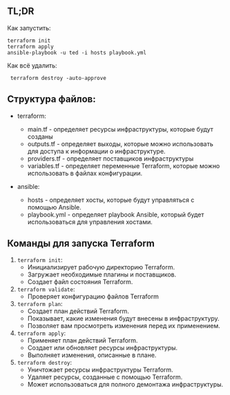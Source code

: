 ## TL;DR
Как запустить:

    terraform init
    terraform apply
    ansible-playbook -u ted -i hosts playbook.yml
Как всё удалить:

     terraform destroy -auto-approve


## Структура файлов:
 - terraform:
	 - main.tf - определяет ресурсы инфраструктуры, которые будут созданы
	 - outputs.tf - определяет выходы, которые можно
   использовать для доступа к информации о инфраструктуре.
	 - providers.tf - определяет поставщиков инфраструктуры
	 - variables.tf - определяет переменные Terraform,
   которые можно использовать в файлах конфигурации.
   
 - ansible: 
	 - hosts - определяет хосты, которые будут управляться с
   помощью Ansible. 
	 - playbook.yml - определяет playbook Ansible, который
   будет использоваться для управления хостами.


## Команды для запуска Terraform
1. `terraform init`:
	 - Инициализирует рабочую директорию Terraform.
	 - Загружает необходимые плагины и поставщиков.
	 - Создает файл состояния Terraform.
2. `terraform validate`:
	 - Проверяет конфигурацию файлов Terraform
3. `terraform plan`:
	 - Создает план действий Terraform.
	 - Показывает, какие изменения будут внесены в инфраструктуру.
	 - Позволяет вам просмотреть изменения перед их применением.
4. `terraform apply`:
	 - Применяет план действий Terraform.
	 - Создает или обновляет ресурсы инфраструктуры.
	 - Выполняет изменения, описанные в плане.
5. `terraform destroy`:
	 - Уничтожает ресурсы инфраструктуры Terraform.
	 - Удаляет ресурсы, созданные с помощью Terraform.
	 - Может использоваться для полного демонтажа инфраструктуры.
